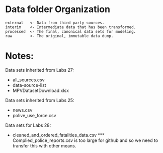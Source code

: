 # Data folder Organization

```
external   <- Data from third party sources.
interim    <- Intermediate data that has been transformed.
processed  <- The final, canonical data sets for modeling.
raw        <- The original, immutable data dump.
```

# Notes:

Data sets inherited from Labs 27:

- all_sources.csv
- data-source-list
- MPVDatasetDownload.xlsx

Data sets inherited from Labs 25:

- news.csv
- polive_use_force.csv

Data sets for Labs 28:

- cleaned_and_ordered_fatalities_data.csv
*** Complied_police_reports.csv is too large for github and so we need to transfer this with other means.
